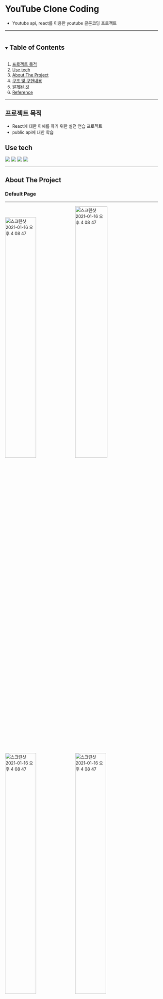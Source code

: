 <!--
*** Thanks for checking out the Best-README-Template. If you have a suggestion
*** that would make this better, please fork the repo and create a pull request
*** or simply open an issue with the tag "enhancement".
*** Thanks again! Now go create something AMAZING! :D
-->

<!-- PROJECT SHIELDS -->
<!--
*** I'm using markdown "reference style" links for readability.
*** Reference links are enclosed in brackets [ ] instead of parentheses ( ).
*** See the bottom of this document for the declaration of the reference variables
*** for contributors-url, forks-url, etc. This is an optional, concise syntax you may use.
*** https://www.markdownguide.org/basic-syntax/#reference-style-links
-->

<!-- PROJECT LOGO -->
# YouTube Clone Coding
- Youtube api, react를 이용한 youtube 클론코딩 프로젝트

---

<!-- TABLE OF CONTENTS -->
<details open="open">
  <summary><h2 style="display: inline-block">Table of Contents</h2></summary>
  <ol>
    <li><a href="#reason">프로젝트 목적</a></li>
    <li><a href="#use-tech">Use tech</a></li>
    <li>
      <a href="#about-the-project">About The Project</a>
    </li>
    <li><a href="#structure">구조 및 구현내용</a></li>
    <li><a href="#new">알게된 것</a></li>
    <li><a href="#reference">Reference</a></li>
  </ol>
</details>

---

<div id="reason"/>

## 프로젝트 목적

- React에 대한 이해를 하기 위한 실전 연습 프로젝트
- public api에 대한 학습


<!--USE TECH-->

## Use tech

<span id="use-tech">
  <img src="https://img.shields.io/badge/Javascript-orange?style=flat-square&logo=JavaScript&logoColor=white"/>
  <img src="https://img.shields.io/badge/css-blue?style=flat-square&logo=CSS3&logoColor=white"/>
  <img src="https://img.shields.io/badge/HTML-red?style=flat-square&logo=HTML5&logoColor=white"/>
  <img src="https://img.shields.io/badge/React-blue?style=flat-square&logo=React&logoColor=white"/>
</span>

---

<!-- ABOUT THE PROJECT -->

## About The Project

### Default Page
***

<div>
<img width="45%" alt="스크린샷 2021-01-16 오후 4 08 47" src="https://user-images.githubusercontent.com/59603575/105004696-ab828d80-5a77-11eb-8359-c9d177e5556e.png">
<img width="46%" alt="스크린샷 2021-01-16 오후 4 08 47" src="https://user-images.githubusercontent.com/59603575/105004700-acb3ba80-5a77-11eb-90f5-d29bb14a529c.png">
</div>

<div>
<img width="45%" alt="스크린샷 2021-01-16 오후 4 08 47" src="https://user-images.githubusercontent.com/59603575/105004705-ade4e780-5a77-11eb-8b62-feaf7d1a154e.png">
<img width="45%" alt="스크린샷 2021-01-16 오후 4 08 47" src="https://user-images.githubusercontent.com/59603575/105004712-af161480-5a77-11eb-9596-45b634795a43.png">
</div>

- youtube api의 popular video의 데이터를 받아 화면에 보이게 구현
- 미디어쿼리를 이용하여 화면에 따른 반응형 화면 구현

### Search Page (view video searched keyword)
***
<div>
<img width="45%" alt="스크린샷 2021-01-16 오후 4 09 47" src="https://user-images.githubusercontent.com/59603575/104805730-93133880-5815-11eb-8eeb-8efaf60912ca.png">
<img width="46%" alt="스크린샷 2021-01-16 오후 4 09 47" src="https://user-images.githubusercontent.com/59603575/105005989-62333d80-5a79-11eb-9bf4-d9dfd49bc9e2.png">
</div>

- 사용자가 search창에 입력한 keyword를 이용해서 youtube api의 search data를 받아와 화면에 보이게 구현
- 화면에 따른 반응형 화면 구현

### Play Page (view video clicked)
***

<div>
<img width="45%" alt="스크린샷 2021-01-16 오후 4 10 08" src="https://user-images.githubusercontent.com/59603575/105005981-5fd0e380-5a79-11eb-8254-4ac635cd33a6.png">
<img width="45%" alt="스크린샷 2021-01-16 오후 4 10 08" src="https://user-images.githubusercontent.com/59603575/105005975-5e9fb680-5a79-11eb-80b6-fbbed7d873ae.png">
</div>

- thumbnail을 눌렀을때 그 thumbnail의 videoid에 맞는 비디오를 화면에 보이게 구현
- 화면에 따른 반응형 화면 구현

[Demo link](https://kwonkunkun.github.io/React_youtube/)

### Mobile!!
<div>
<img width="30%" alt="image" src="https://user-images.githubusercontent.com/59603575/105007489-66605a80-5a7b-11eb-9b40-b2705c500957.png">
<img width="30%" alt="image" src="https://user-images.githubusercontent.com/59603575/105007992-028a6180-5a7c-11eb-9d77-5db73f8890eb.png">
</div>
---

## Structure

### 전체 구조

<img width="1680" alt="스크린샷 2021-01-16 오후 4 10 08" src="https://user-images.githubusercontent.com/59603575/104806018-b8a14180-5817-11eb-87f3-ebcf11d7e917.png">

***

### Search 기능

<img width="60%" style="margin:0; padding:0;" alt="스크린샷 2021-01-16 오후 4 10 08" src="https://user-images.githubusercontent.com/59603575/104806022-bc34c880-5817-11eb-8ce1-bc1dbb7dfd07.png">

1. Search form (검색창) 입력</br>
2. App에서 PAGE state 변경 </br>
3. Search video list에서 config에 getApiData요청 </br>
4. 그 데이터를 이용해서 thumnail render

***

### Thumbnail click시 video page로 가는 기능


<img width="60%" style="margin:0; padding:0;" alt="스크린샷 2021-01-16 오후 4 10 08" src="https://user-images.githubusercontent.com/59603575/104806020-ba6b0500-5817-11eb-910c-28f2f785ac98.png">
<span style="font-size: 1.1em; margin-left:1em; color: #3498db;">
1. Thumbnail img or container click</br>
2. App에서 PAGE state 변경 </br>
3. config에 받은 video id를 이용해서 getApiData요청 </br>
4. 그 데이터를 이용해서 video title, like 등의 데이터들을 받아와서 video contanier에서 render

---

<div id="new"/>

## 알게된 것

- React의 state, props를 이해
- component와 pure component의 차이점 학습
- function type의 리액트 작성 방법 학습
- postcss 학습
- public api의 사용법, postman 이용방법 학습
- 부족한 css의 grid에 대한 이해

---

## Reference

Reference Link : </br>
[youtube api](https://developers.google.com/youtube/v3/getting-started?hl=ko) </br>
[create react](https://create-react-app.dev)</br>
[dream coding ellie](https://academy.dream-coding.com/enrollments#)

<!-- MARKDOWN LINKS & IMAGES -->
<!-- https://www.markdownguide.org/basic-syntax/#reference-style-links -->

[contributors-shield]: https://img.shields.io/github/contributors/othneildrew/Best-README-Template.svg?style=for-the-badge
[contributors-url]: https://github.com/othneildrew/Best-README-Template/graphs/contributors
[forks-shield]: https://img.shields.io/github/forks/othneildrew/Best-README-Template.svg?style=for-the-badge
[forks-url]: https://github.com/othneildrew/Best-README-Template/network/members
[stars-shield]: https://img.shields.io/github/stars/othneildrew/Best-README-Template.svg?style=for-the-badge
[stars-url]: https://github.com/othneildrew/Best-README-Template/stargazers
[issues-shield]: https://img.shields.io/github/issues/othneildrew/Best-README-Template.svg?style=for-the-badge
[issues-url]: https://github.com/othneildrew/Best-README-Template/issues
[license-shield]: https://img.shields.io/github/license/othneildrew/Best-README-Template.svg?style=for-the-badge
[license-url]: https://github.com/othneildrew/Best-README-Template/blob/master/LICENSE.txt
[linkedin-shield]: https://img.shields.io/badge/-LinkedIn-black.svg?style=for-the-badge&logo=linkedin&colorB=555
[linkedin-url]: https://linkedin.com/in/othneildrew
[product-screenshot]: images/screenshot.png
